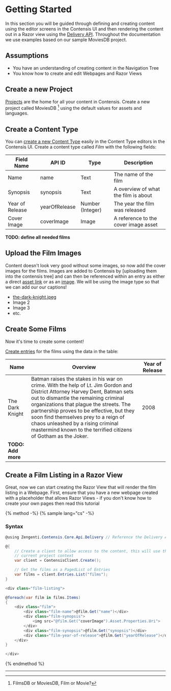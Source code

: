 # Getting Started

In this section you will be guided through defining and creating content using the editor screens in the Contensis UI and then rendering the content out in a Razor view using the [Delivery API](). Throughout the documentation we use examples based on our sample MoviesDB project.

## Assumptions

- You have an understanding of creating content in the Navigation Tree
- You know how to create and edit Webpages and Razor Views

## Create a new Project

[Projects]() are the home for all your content in Contensis. Create a new project called MoviesDB [^1] using the default values for assets and languages.

## Create a Content Type

You can [create a new Content Type]() easily in the Content Type editors in the Contensis UI. Create a content type called *Film* with the following fields:

| Field Name | API ID | Type | Description |
| ---------- | ------ | ---- | ----------- |
| Name | name | Text | The name of the film |
| Synopsis | synopsis | Text | A overview of what the film is about |
| Year of Release | yearOfRelease | Number (Integer) | The year the film was released |
| Cover Image | coverImage | Image | A reference to the cover image asset |

**TODO: define all needed films** 

## Upload the Film Images

Content doesn't look very good without some images, so now add the cover images for the films. Images are added to Contensis by [uploading them into the contensis tree] and can then be referenced within an entry as either a direct [asset link]() or as an [image](). We will be using the image type so that we can add our our captions!

- [the-dark-knight.jpeg]()
- Image 2
- Image 3
- etc.

## Create Some Films

Now it's time to create some content!

[Create entries]() for the films using the data in the table:

| Name | Overview | Year of Release | 
| ---- | -------- | --------------- |
| The Dark Knight | Batman raises the stakes in his war on crime. With the help of Lt. Jim Gordon and District Attorney Harvey Dent, Batman sets out to dismantle the remaining criminal organizations that plague the streets. The partnership proves to be effective, but they soon find themselves prey to a reign of chaos unleashed by a rising criminal mastermind known to the terrified citizens of Gotham as the Joker. |  2008 |
| **TODO: Add more** |


## Create a Film Listing in a Razor View

Great, now we can start creating the Razor View that will render the film listing in a Webpage. First, ensure that you have a new webpage created with a placeholder that allows Razor Views - if you don't know how to create your own pages then read this tutorial

{% method -%}
{% sample lang="cs" -%}

### Syntax

```cs
@using Zengenti.Contensis.Core.Api.Delivery // Reference the Delivery API

@{
    // Create a client to allow access to the content, this will use the 
    // current project context
    var client = ContensisClient.Create();

    // Get the films as a PagedList of Entries
    var films = client.Entries.List("films");
}

<div class="film-listing">

@foreach(var film in films.Items)
{
    <div class="film">
        <div class="film-name">@film.Get("name")</div>
        <div class="film-synopsis">
            <img src="@film.Get("coverImage").Asset.Properties.Uri">
        </div>
        <div class="film-synopsis">@film.Get("synopsis")</div>
        <div class="film-year-of-release">@film.Get("yearOfRelease")</div>
    </div>
}

</div>
```
{% endmethod %}


---

[^1]: FilmsDB or MoviesDB, Film or Movie?